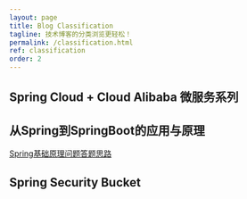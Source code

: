 ```yaml
---
layout: page
title: Blog Classification
tagline: 技术博客的分类浏览更轻松！
permalink: /classification.html
ref: classification 
order: 2
---
```

## Spring Cloud + Cloud Alibaba 微服务系列
## 从Spring到SpringBoot的应用与原理
[Spring基础原理问题答题思路](https://hansomehu.github.io/spring-interview-basic.html)
## Spring Security Bucket

